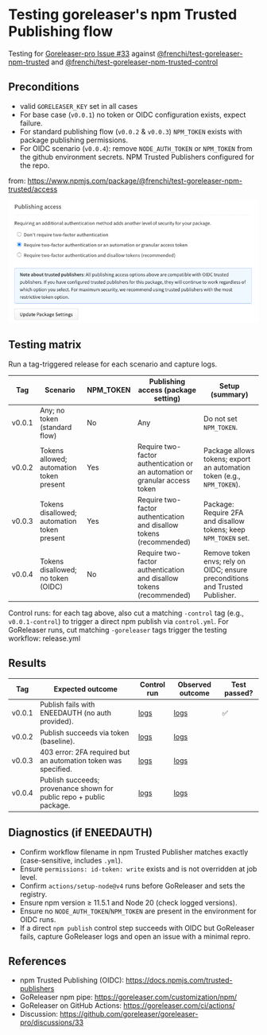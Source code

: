 # Testing goreleaser's npm Trusted Publishing flow

Testing for [Goreleaser-pro Issue #33](https://github.com/goreleaser/goreleaser-pro/discussions/33) against [@frenchi/test-goreleaser-npm-trusted](https://www.npmjs.com/package/@frenchi/test-goreleaser-npm-trusted) and [@frenchi/test-goreleaser-npm-trusted-control](https://www.npmjs.com/package/@frenchi/test-goreleaser-npm-trusted)

## Preconditions

- valid `GORELEASER_KEY` set in all cases
- For base case (`v0.0.1`) no token or OIDC configuration exists, expect failure.
- For standard publishing flow (`v0.0.2` & `v0.0.3`) `NPM_TOKEN` exists with package publishing permissions.
- For OIDC scenario (`v0.0.4`): remove `NODE_AUTH_TOKEN` or `NPM_TOKEN` from the github environment secrets. NPM Trusted Publishers configured for the repo.

from: https://www.npmjs.com/package/@frenchi/test-goreleaser-npm-trusted/access

![Publishing access](publishing_access.png)

## Testing matrix

Run a tag-triggered release for each scenario and capture logs.

| Tag    | Scenario                                    | NPM_TOKEN | Publishing access (package setting)                                         | Setup (summary)                                                              |
| ------ | ------------------------------------------- | --------- | --------------------------------------------------------------------------- | ---------------------------------------------------------------------------- |
| v0.0.1 | Any; no token (standard flow)               | No        | Any                                                                         | Do not set `NPM_TOKEN`.                                                      |
| v0.0.2 | Tokens allowed; automation token present    | Yes       | Require two-factor authentication or an automation or granular access token | Package allows tokens; export an automation token (e.g., `NPM_TOKEN`).       |
| v0.0.3 | Tokens disallowed; automation token present | Yes       | Require two-factor authentication and disallow tokens (recommended)         | Package: Require 2FA and disallow tokens; keep `NPM_TOKEN` set.              |
| v0.0.4 | Tokens disallowed; no token (OIDC)          | No        | Require two-factor authentication and disallow tokens (recommended)         | Remove token envs; rely on OIDC; ensure preconditions and Trusted Publisher. |

Control runs: for each tag above, also cut a matching `-control` tag (e.g., `v0.0.1-control`) to trigger a direct npm publish via `control.yml`. For GoReleaser runs, cut matching `-goreleaser` tags trigger the testing workflow: release.yml

## Results

| Tag    | Expected outcome                                                     | Control run                                                                                             | Observed outcome                                                                                        | Test passed? |
| ------ | -------------------------------------------------------------------- | ------------------------------------------------------------------------------------------------------- | ------------------------------------------------------------------------------------------------------- | ------------ |
| v0.0.1 | Publish fails with ENEEDAUTH (no auth provided).                     | [logs](https://github.com/frenchi/test-goreleaser-npm-trusted/actions/runs/17902305355/job/50897305627) | [logs](https://github.com/frenchi/test-goreleaser-npm-trusted/actions/runs/17902821877/job/50898605291) | ✅           |
| v0.0.2 | Publish succeeds via token (baseline).                               | [logs]()                                                                                                | [logs]()                                                                                                |              |
| v0.0.3 | 403 error: 2FA required but an automation token was specified.       | [logs]()                                                                                                | [logs]()                                                                                                |              |
| v0.0.4 | Publish succeeds; provenance shown for public repo + public package. | [logs]()                                                                                                | [logs]()                                                                                                |              |

## Diagnostics (if ENEEDAUTH)

- Confirm workflow filename in npm Trusted Publisher matches exactly (case-sensitive, includes `.yml`).
- Ensure `permissions: id-token: write` exists and is not overridden at job level.
- Confirm `actions/setup-node@v4` runs before GoReleaser and sets the registry.
- Ensure npm version ≥ 11.5.1 and Node 20 (check logged versions).
- Ensure no `NODE_AUTH_TOKEN`/`NPM_TOKEN` are present in the environment for OIDC runs.
- If a direct `npm publish` control step succeeds with OIDC but GoReleaser fails, capture GoReleaser logs and open an issue with a minimal repro.

## References

- npm Trusted Publishing (OIDC): https://docs.npmjs.com/trusted-publishers
- GoReleaser npm pipe: https://goreleaser.com/customization/npm/
- GoReleaser on GitHub Actions: https://goreleaser.com/ci/actions/
- Discussion: https://github.com/goreleaser/goreleaser-pro/discussions/33
